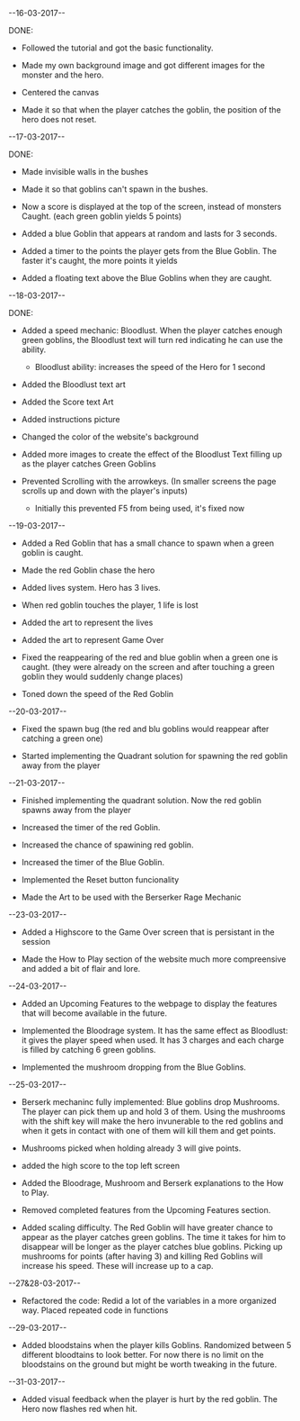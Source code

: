 --16-03-2017--

DONE:

- Followed the tutorial and got the basic functionality.

- Made my own background image and got different images for the monster and the hero.

- Centered the canvas

- Made it so that when the player catches the goblin, the position of the hero does not reset.

--17-03-2017--

DONE:

- Made invisible walls in the bushes

- Made it so that goblins can't spawn in the bushes.

- Now a score is displayed at the top of the screen, instead of monsters Caught. (each green goblin yields 5 points)

- Added a blue Goblin that appears at random and lasts for 3 seconds.

- Added a timer to the points the player gets from the Blue Goblin. The faster it's caught, the more points it yields

- Added a floating text above the Blue Goblins when they are caught.


--18-03-2017--

DONE:

- Added a speed mechanic: Bloodlust. When the player catches enough green goblins, the Bloodlust text will turn red indicating he can use the ability.

	- Bloodlust ability: increases the speed of the Hero for 1 	second

- Added the Bloodlust text art

- Added the Score text Art

- Added instructions picture

- Changed the color of the website's background

- Added more images to create the effect of the Bloodlust Text filling up as the player catches Green Goblins

- Prevented Scrolling with the arrowkeys. (In smaller screens the page scrolls up and down with the player's inputs)
	- Initially this prevented F5 from being used, it's fixed 	now

--19-03-2017--

- Added a Red Goblin that has a small chance to spawn when a green goblin is caught.

- Made the red Goblin chase the hero

- Added lives system. Hero has 3 lives. 

- When red goblin touches the player, 1 life is lost

- Added the art to represent the lives

- Added the art to represent Game Over

- Fixed the reappearing of the red and blue goblin when a green one is caught. (they were already on the screen and after touching a green goblin they would suddenly change places)

- Toned down the speed of the Red Goblin

--20-03-2017--

- Fixed the spawn bug (the red and blu goblins would reappear after catching a green one)

- Started implementing the Quadrant solution for spawning the red goblin away from the player

--21-03-2017--

- Finished implementing the quadrant solution. Now the red goblin spawns away from the player

- Increased the timer of the red Goblin.

- Increased the chance of spawining red goblin.

- Increased the timer of the Blue Goblin.

- Implemented the Reset button funcionality

- Made the Art to be used with the Berserker Rage Mechanic

--23-03-2017--

- Added a Highscore to the Game Over screen that is persistant in the session

- Made the How to Play section of the website much more compreensive and added a bit of flair and lore.

--24-03-2017--

- Added an Upcoming Features to the webpage to display the features that will become available in the future.

- Implemented the Bloodrage system. It has the same effect as Bloodlust: it gives the player speed when used. It has 3 charges and each charge is filled by catching 6 green goblins.

- Implemented the mushroom dropping from the Blue Goblins.

--25-03-2017--

- Berserk mechaninc fully implemented: Blue goblins drop Mushrooms. The player can pick them up and hold 3 of them. Using the mushrooms with the shift key will make the hero invunerable to the red goblins and when it gets in contact with one of them will kill them and get points.

- Mushrooms picked when holding already 3 will give points.

- added the high score to the top left screen

- Added the Bloodrage, Mushroom and Berserk explanations to the How to Play.

- Removed completed features from the Upcoming Features section.

- Added scaling difficulty. The Red Goblin will have greater chance to appear as the player catches green goblins. The time it takes for him to disappear will be longer as the player catches blue goblins. Picking up mushrooms for points (after having 3) and killing Red Goblins will increase his speed. These will increase up to a cap.

--27&28-03-2017--

- Refactored the code: 
	Redid a lot of the variables in a more organized way.
	Placed repeated code in functions

--29-03-2017--

- Added bloodstains when the player kills Goblins. Randomized between 5 different bloodtains to look better. For now there is no limit on the bloodstains on the ground but might be worth tweaking in the future.

--31-03-2017--

- Added visual feedback when the player is hurt by the red goblin. The Hero now flashes red when hit.